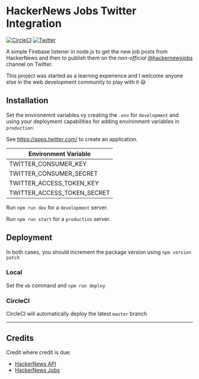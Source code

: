 # HackerNews Jobs Twitter Integration

[![CircleCI](https://circleci.com/gh/crazybusycom/hackernews-jobs-twitter.svg?style=svg)](https://circleci.com/gh/crazybusycom/hackernews-jobs-twitter)
 [![Twitter](https://img.shields.io/twitter/follow/hackernewsjobs.svg?style=social&label=Follow)](https://twitter.com/hackernewsjobs)

A simple Firebase listener in node.js to get the new job posts from HackerNews and then to publish them on the *non-official*  [@hackernewsjobs](https://twitter.com/hackernewsjobs) channel on Twitter.

This project was started as a learning experience and I welcome anyone else in the web development community to play with it :smiley:

## Installation

Set the environemnt variables vy creating the `.env` for `development` and using your deployment capabilities for adding environment variables in `production`:

See https://apps.twitter.com/ to create an application.

| Environment Variable |
| --- |
| TWITTER_CONSUMER_KEY |
| TWITTER_CONSUMER_SECRET |
| TWITTER_ACCESS_TOKEN_KEY |
| TWITTER_ACCESS_TOKEN_SECRET |

Run `npm run dev` for a `development` server.

Run `npm run start` for a `production` server.

## Deployment

In both cases, you should increment the package version using `npm version patch`

### Local

Set the `eb` command and `npm run deploy`

### CircleCI

CircleCI will automatically deploy the latest `master` branch

---

## Credits

Credit where credit is due:
* [HackerNews API](https://github.com/HackerNews/API)
* [HackerNews Jobs](https://news.ycombinator.com/jobs)

